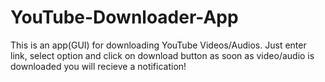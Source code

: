 # YouTube-Downloader-App
This is an app(GUI) for downloading YouTube Videos/Audios. Just enter link, select option and click on download button as soon as video/audio is downloaded you will recieve a notification!
